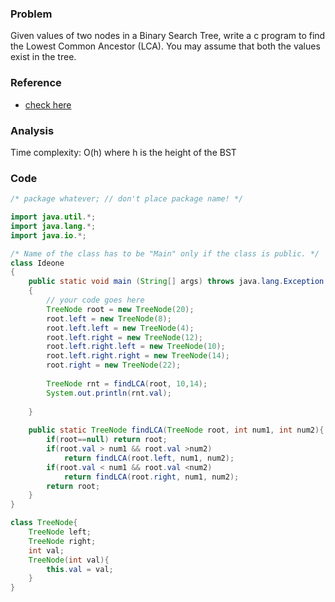 ### Problem
Given values of two nodes in a Binary Search Tree, write a c program to find the Lowest Common Ancestor (LCA). You may assume that both the values exist in the tree.

### Reference
- [check here](http://www.geeksforgeeks.org/lowest-common-ancestor-in-a-binary-search-tree/)

### Analysis
Time complexity: O(h) where h is the height of the BST

### Code
```java
/* package whatever; // don't place package name! */

import java.util.*;
import java.lang.*;
import java.io.*;

/* Name of the class has to be "Main" only if the class is public. */
class Ideone
{
	public static void main (String[] args) throws java.lang.Exception
	{
		// your code goes here
		TreeNode root = new TreeNode(20);
		root.left = new TreeNode(8);
		root.left.left = new TreeNode(4);
		root.left.right = new TreeNode(12);
		root.left.right.left = new TreeNode(10);
		root.left.right.right = new TreeNode(14);
		root.right = new TreeNode(22);
		
		TreeNode rnt = findLCA(root, 10,14);
		System.out.println(rnt.val);
	
	}
	
	public static TreeNode findLCA(TreeNode root, int num1, int num2){
		if(root==null) return root;
		if(root.val > num1 && root.val >num2)
			return findLCA(root.left, num1, num2);
		if(root.val < num1 && root.val <num2)
			return findLCA(root.right, num1, num2);
		return root;
	}
}

class TreeNode{
	TreeNode left;
	TreeNode right;
	int val;
	TreeNode(int val){
		this.val = val;
	}
}
```
